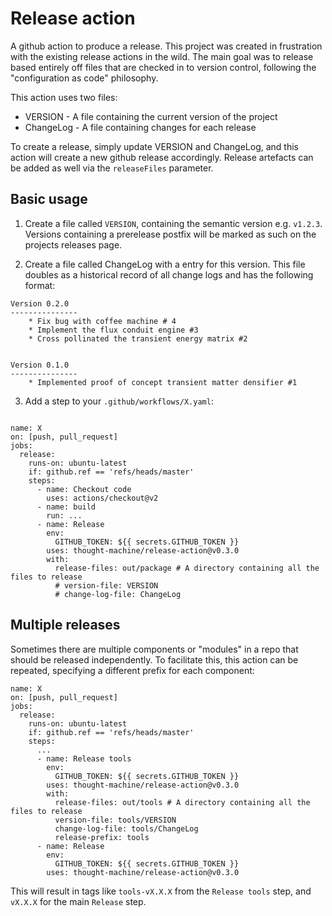 # Release action

A github action to produce a release. This project was created in frustration
with the existing release actions in the wild. The main goal was to release
based entirely off files that are checked in to version control, following
the "configuration as code" philosophy.

This action uses two files:

* VERSION - A file containing the current version of the project
* ChangeLog - A file containing changes for each release

To create a release, simply update VERSION and ChangeLog, and this
action will create a new github release accordingly. Release artefacts
can be added as well via the `releaseFiles` parameter.


## Basic usage

1) Create a file called `VERSION`, containing the semantic version e.g. `v1.2.3`. Versions
   containing a prerelease postfix will be marked as such on the projects releases page.

3) Create a file called ChangeLog with a entry for this version. This file doubles
   as a historical record of all change logs and has the following format:
```
Version 0.2.0
---------------
    * Fix bug with coffee machine # 4
    * Implement the flux conduit engine #3
    * Cross pollinated the transient energy matrix #2


Version 0.1.0
---------------
    * Implemented proof of concept transient matter densifier #1
```

3) Add a step to your `.github/workflows/X.yaml`:

```

name: X
on: [push, pull_request]
jobs:
  release:
    runs-on: ubuntu-latest
    if: github.ref == 'refs/heads/master'
    steps:
      - name: Checkout code
        uses: actions/checkout@v2
      - name: build
        run: ...
      - name: Release
        env:
          GITHUB_TOKEN: ${{ secrets.GITHUB_TOKEN }}
        uses: thought-machine/release-action@v0.3.0
        with:
          release-files: out/package # A directory containing all the files to release
          # version-file: VERSION
          # change-log-file: ChangeLog
```

## Multiple releases

Sometimes there are multiple components or "modules" in a repo that should be released independently. To facilitate
this, this action can be repeated, specifying a different prefix for each component:

```
name: X
on: [push, pull_request]
jobs:
  release:
    runs-on: ubuntu-latest
    if: github.ref == 'refs/heads/master'
    steps:
      ...
      - name: Release tools
        env:
          GITHUB_TOKEN: ${{ secrets.GITHUB_TOKEN }}
        uses: thought-machine/release-action@v0.3.0
        with:
          release-files: out/tools # A directory containing all the files to release
          version-file: tools/VERSION
          change-log-file: tools/ChangeLog
          release-prefix: tools
      - name: Release
        env:
          GITHUB_TOKEN: ${{ secrets.GITHUB_TOKEN }}
        uses: thought-machine/release-action@v0.3.0
```

This will result in tags like `tools-vX.X.X` from the `Release tools` step, and `vX.X.X` for the main `Release` step.
